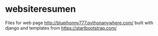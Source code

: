# websiteresumen

Files for web page http://bluejhonny777.pythonanywhere.com/ built with django and templates from https://startbootstrap.com/

